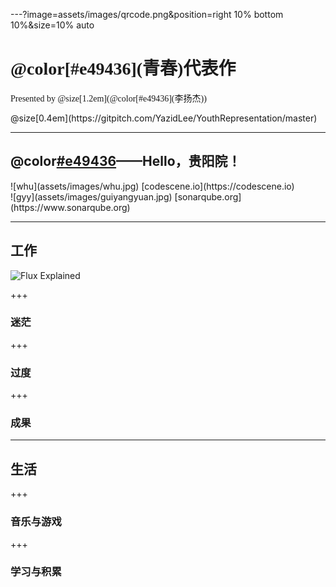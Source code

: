 ---?image=assets/images/qrcode.png&position=right 10% bottom 10%&size=10% auto
<h1 style="font-family:'STXinwei';">@color[#e49436](青春)代表作</h1> 
<p style="font-family:'STXinwei';">Presented by @size[1.2em](@color[#e49436](李扬杰))</p>
<p>@size[0.4em](https://gitpitch.com/YazidLee/YouthRepresentation/master)</p>

---

## @color[#e49436](入职)——Hello，贵阳院！
<div class="left">
![whu](assets/images/whu.jpg)
[codescene.io](https://codescene.io)
</div>
<div class="right">
![gyy](assets/images/guiyangyuan.jpg)
[sonarqube.org](https://www.sonarqube.org)
</div>

---

## 工作
![Flux Explained](https://facebook.github.io/flux/img/flux-simple-f8-diagram-explained-1300w.png)

+++

### 迷茫

+++

### 过度

+++

### 成果

---

## 生活

+++

### 音乐与游戏

+++

### 学习与积累